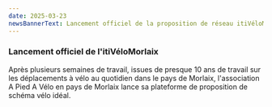 ```yaml
---
date: 2025-03-23
newsBannerText: Lancement officiel de la proposition de réseau itiVéloMorlaix
---
```


### Lancement officiel de l'itiVéloMorlaix
Après plusieurs semaines de travail, issues de presque 10 ans de travail sur les déplacements à vélo au quotidien dans le pays de Morlaix, l'association A Pied A Vélo en pays de Morlaix lance sa plateforme de proposition de schéma vélo idéal.
